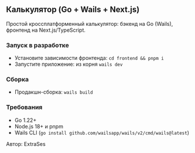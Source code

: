 ## Калькулятор (Go + Wails + Next.js)

Простой кроссплатформенный калькулятор: бэкенд на Go (Wails), фронтенд на Next.js/TypeScript.

### Запуск в разработке
- Установите зависимости фронтенда: `cd frontend && pnpm i`
- Запустите приложение: из корня `wails dev`

### Сборка
- Продакшн-сборка: `wails build`

### Требования
- Go 1.22+
- Node.js 18+ и pnpm
- Wails CLI (`go install github.com/wailsapp/wails/v2/cmd/wails@latest`)

Автор: ExtraSes
